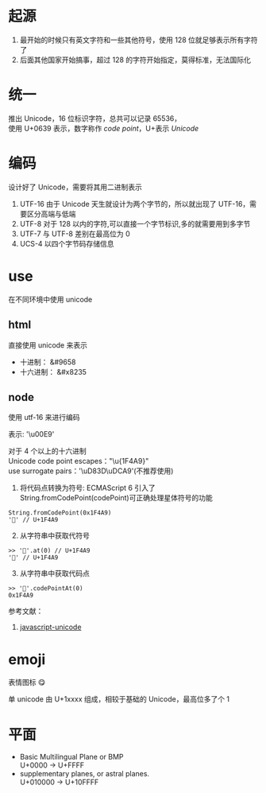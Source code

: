 # 起源

1. 最开始的时候只有英文字符和一些其他符号，使用 128 位就足够表示所有字符了
2. 后面其他国家开始搞事，超过 128 的字符开始指定，莫得标准，无法国际化

# 统一

推出 Unicode，16 位标识字符，总共可以记录 65536，  
 使用 U+0639 表示，数字称作 _code point_，U+表示 _Unicode_

# 编码

设计好了 Unicode，需要将其用二进制表示

1.  UTF-16 由于 Unicode 天生就设计为两个字节的，所以就出现了 UTF-16，需要区分高端与低端
2.  UTF-8 对于 128 以内的字符,可以直接一个字节标识,多的就需要用到多字节
3.  UTF-7 与 UTF-8 差别在最高位为 0
4.  UCS-4 以四个字节码存储信息

# use

在不同环境中使用 unicode

## html

直接使用 unicode 来表示

- 十进制： &#9658
- 十六进制： &#x8235

## node

使用 utf-16 来进行编码

表示:
'\u00E9'

对于 4 个以上的十六进制  
Unicode code point escapes："\u{1F4A9}"  
use surrogate pairs：'\uD83D\uDCA9'(不推荐使用)

1. 将代码点转换为符号:
   ECMAScript 6 引入了 String.fromCodePoint(codePoint)可正确处理星体符号的功能

```
String.fromCodePoint(0x1F4A9)
'💩' // U+1F4A9
```

2. 从字符串中获取代符号

```
>> '💩'.at(0) // U+1F4A9
'💩' // U+1F4A9
```

3. 从字符串中获取代码点

```
>> '💩'.codePointAt(0)
0x1F4A9
```

参考文献：

1. [javascript-unicode](https://mathiasbynens.be/notes/javascript-unicode)

# emoji

表情图标 😋

单 unicode 由 U+1xxxx 组成，相较于基础的 Unicode，最高位多了个 1

# 平面

- Basic Multilingual Plane or BMP  
  U+0000 → U+FFFF
- supplementary planes, or astral planes.  
  U+010000 → U+10FFFF
